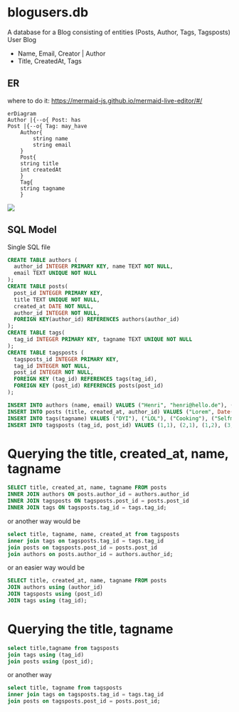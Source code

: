 # blogusers.db
A database for a Blog consisting of entities (Posts, Author, Tags, Tagsposts)
User Blog

- Name, Email, Creator | Author
- Title, CreatedAt, Tags

## ER

where to do it:
https://mermaid-js.github.io/mermaid-live-editor/#/

```ER
erDiagram
Author |{--o{ Post: has    
Post |{--o{ Tag: may_have    
    Author{
        string name
        string email
    }
    Post{
    string title
    int createdAt
    }
    Tag{
    string tagname
    }
 ```
    
    
[![](https://mermaid.ink/img/eyJjb2RlIjoiZXJEaWFncmFtXG5BdXRob3IgfHstLW97IFBvc3Q6aGFzICAgIFxuUG9zdCB8ey0tb3sgVGFnOiBtYXlfaGF2ZSAgICBcbiAgICBBdXRob3J7XG4gICAgICAgIHN0cmluZyBuYW1lXG4gICAgICAgIHN0cmluZyBlbWFpbFxuICAgIH1cbiAgICBQb3N0e1xuICAgIHN0cmluZyB0aXRsZVxuICAgIGRhdGUgY3JlYXRlZEF0XG4gICAgfVxuICAgIFRhZ3tcbiAgICBzdHJpbmcgdGFnbmFtZVxuICAgIH0iLCJtZXJtYWlkIjp7fSwidXBkYXRlRWRpdG9yIjpmYWxzZX0)](https://mermaid-js.github.io/mermaid-live-editor/#/edit/eyJjb2RlIjoiZXJEaWFncmFtXG5BdXRob3IgfHstLW97IFBvc3Q6aGFzICAgIFxuUG9zdCB8ey0tb3sgVGFnOiBtYXlfaGF2ZSAgICBcbiAgICBBdXRob3J7XG4gICAgICAgIHN0cmluZyBuYW1lXG4gICAgICAgIHN0cmluZyBlbWFpbFxuICAgIH1cbiAgICBQb3N0e1xuICAgIHN0cmluZyB0aXRsZVxuICAgIGRhdGUgY3JlYXRlZEF0XG4gICAgfVxuICAgIFRhZ3tcbiAgICBzdHJpbmcgdGFnbmFtZVxuICAgIH0iLCJtZXJtYWlkIjp7fSwidXBkYXRlRWRpdG9yIjpmYWxzZX0)

## SQL Model

Single SQL file




```SQL
CREATE TABLE authors (
  author_id INTEGER PRIMARY KEY, name TEXT NOT NULL, 
  email TEXT UNIQUE NOT NULL
);
CREATE TABLE posts(
  post_id INTEGER PRIMARY KEY, 
  title TEXT UNIQUE NOT NULL, 
  created_at DATE NOT NULL, 
  author_id INTEGER NOT NULL, 
  FOREIGN KEY(author_id) REFERENCES authors(author_id)
);
CREATE TABLE tags(
  tag_id INTEGER PRIMARY KEY, tagname TEXT UNIQUE NOT NULL
);
CREATE TABLE tagsposts (
  tagsposts_id INTEGER PRIMARY KEY, 
  tag_id INTEGER NOT NULL, 
  post_id INTEGER NOT NULL, 
  FOREIGN KEY (tag_id) REFERENCES tags(tag_id), 
  FOREIGN KEY (post_id) REFERENCES posts(post_id)
);
```
```SQL
INSERT INTO authors (name, email) VALUES ("Henri", "henri@hello.de"), ("Adrian", "adrian@hello.de"), ("Filippo", "filippo@hello.de"), ("Nick", "nick@hello.de");
INSERT INTO posts (title, created_at, author_id) VALUES ("Lorem", Date("now"), 1), ("Ipsum", Date("now"), 2), ("Sit", Date("now"), 3), ("Dolor", Date("now"), 4);
INSERT INTO tags(tagname) VALUES ("DYI"), ("LOL"), ("Cooking"), ("Selfmade");
INSERT INTO tagsposts (tag_id, post_id) VALUES (1,1), (2,1), (1,2), (3,2), (3,3), (4,4);
```
# Querying the title, created_at, name, tagname
```SQL
SELECT title, created_at, name, tagname FROM posts
INNER JOIN authors ON posts.author_id = authors.author_id
INNER JOIN tagsposts ON tagsposts.post_id = posts.post_id
INNER JOIN tags ON tagsposts.tag_id = tags.tag_id;
```
or another way would be
```SQL
select title, tagname, name, created_at from tagsposts
inner join tags on tagsposts.tag_id = tags.tag_id
join posts on tagsposts.post_id = posts.post_id
join authors on posts.author_id = authors.author_id;
```
or an easier way would be
```SQL
SELECT title, created_at, name, tagname FROM posts
JOIN authors using (author_id)
JOIN tagsposts using (post_id)
JOIN tags using (tag_id);
```
# Querying the title, tagname
```SQL
select title,tagname from tagsposts
join tags using (tag_id)
join posts using (post_id);
```
or another way
```SQL
select title, tagname from tagsposts
inner join tags on tagsposts.tag_id = tags.tag_id
join posts on tagsposts.post_id = posts.post_id;
```

